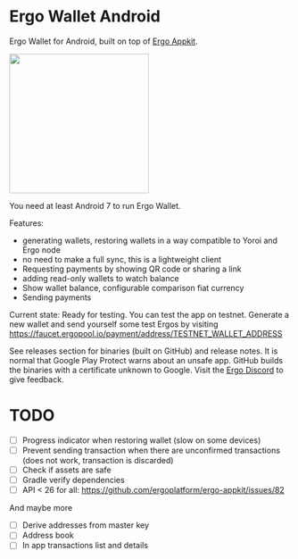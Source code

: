# Ergo Wallet Android

Ergo Wallet for Android, built on top of [Ergo Appkit](https://github.com/aslesarenko/ergo-appkit).

<img src="https://user-images.githubusercontent.com/26038055/122617266-38b02980-d08c-11eb-8cd7-a33d9984d002.png" width="250">

You need at least Android 7 to run Ergo Wallet.

Features:
* generating wallets, restoring wallets in a way compatible to Yoroi and Ergo node
* no need to make a full sync, this is a lightweight client
* Requesting payments by showing QR code or sharing a link
* adding read-only wallets to watch balance
* Show wallet balance, configurable comparison fiat currency
* Sending payments

Current state: Ready for testing. You can test the app on testnet. Generate a new wallet and send
yourself some test Ergos by visiting https://faucet.ergopool.io/payment/address/TESTNET_WALLET_ADDRESS

See releases section for binaries (built on GitHub) and release notes. It is normal that Google Play Protect warns about
an unsafe app. GitHub builds the binaries with a certificate unknown to Google.
Visit the [Ergo Discord](https://discord.gg/kj7s7nb) to give feedback.

# TODO
- [ ] Progress indicator when restoring wallet (slow on some devices)
- [ ] Prevent sending transaction when there are unconfirmed transactions (does not work, transaction is discarded)
- [ ] Check if assets are safe
- [ ] Gradle verify dependencies
- [ ] API < 26 for all: https://github.com/ergoplatform/ergo-appkit/issues/82

And maybe more
- [ ] Derive addresses from master key
- [ ] Address book
- [ ] In app transactions list and details
